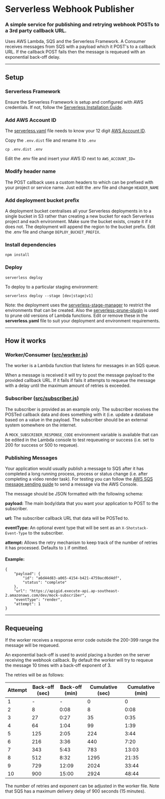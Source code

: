 # Serverless Webhook Publisher

### A simple service for publishing and retrying webhook POSTs to a 3rd party callback URL.

Uses AWS Lambda, SQS and the Serverless Framework. A Consumer receives messages from SQS with a payload which it POST's
to a callback URL. If the callback POST fails then the message is requeued with an exponential back-off delay.

-----

## Setup

### Serverless Framework

Ensure the Serverless Framework is setup and configured with AWS credentials.
If not, follow the [Serverless Installation Guide](https://serverless.com/framework/docs/providers/aws/guide/installation/).

### Add AWS Account ID

The [serverless.yaml](serverless.yaml) file needs to know your 12 digit [AWS Account ID](https://docs.aws.amazon.com/IAM/latest/UserGuide/console_account-alias.html#FindingYourAWSId).

Copy the `.env.dist` file and rename it to `.env`

```
cp .env.dist .env
```

Edit the .env file and insert your AWS ID next to `AWS_ACCOUNT_ID=`

### Modify header name

The POST callback uses a custom headers to which can be prefixed with your project or service name. Just edit the 
.env file and change `HEADER_NAME`

### Add deployment bucket prefix

A deployment bucket centralises all your Serverless deployments in to a single bucket in S3 rather than creating a new
bucket for each Serverless project and each environment. Make sure the bucket exists, create it if it does not. The
deployment will append the region to the bucket prefix. Edit the .env file and change `DEPLOY_BUCKET_PREFIX`.

### Install dependencies

```
npm install
```

### Deploy

```
serverless deploy
```

To deploy to a particular staging environment:

```
serverless deploy --stage [dev|stage|v1]
```

Note: the deployment uses the 
[serverless-stage-manager](https://www.npmjs.com/package/serverless-stage-manager) 
to restrict the environments that can be created. Also the 
[serverless-prune-plugin](https://www.npmjs.com/package/serverless-prune-plugin) 
is used to prune old versions of Lambda functions. Edit or remove these in the 
**serverless.yaml** file to suit your deployment and environment requirements.

-----

## How it works

### Worker/Consumer ([src/worker.js](src/worker.js))

The worker is a Lambda function that listens for messages in an SQS queue.

When a message is received it will try to post the message payload to the provided 
callback URL. If it fails if fails it attempts to requeue the message with a delay 
until the maximum amount of retries is exceeded.

### Subscriber ([src/subscriber.js](src/subscriber.js))

The subscriber is provided as an example only. The subscriber receives the POSTed 
callback data and does something with it (i.e. update a database based on a value 
in the payload. The subscriber should be an external system somewhere on the 
internet.

A `MOCK_SUBSCRIBER_RESPONSE_CODE` environment variable is available that can be 
edited in the Lambda console to test requeueing or success (i.e. set to 200 for
success or 500 to requeue).

### Publishing Messages

Your application would usually publish a message to SQS after it has completed a 
long running process, process or status change (i.e. after completing a video 
render task). For testing you can follow the 
[AWS SQS message sending guide](https://docs.aws.amazon.com/AWSSimpleQueueService/latest/SQSDeveloperGuide/sqs-send-message.html) 
to send a message via the AWS Console.

The message should be JSON formatted with the following schema:

**payload:** The main body/data that you want your application to POST to the subscriber.

**url:** The subscriber callback URL that data will be POSTed to.

**eventType:** An optional event type that will be sent as an `X-Shotstack-Event-Type` to the subscriber.

**attempt:** Allows the retry mechanism to keep track of the number of retries it has processed. Defaults to `1` if omitted.

#### Example:
```
{
    "payload": {
        "id": "a6d44d83-a065-4154-b421-4759acd6d4df",
        "status": "complete"
    },
    "url": "https://apigid.execute-api.ap-southeast-2.amazonaws.com/dev/mock-subscriber",
    "eventType": "render",
    "attempt": 1
}
```

-----

## Requeueing

If the worker receives a response error code outside the 200-399 range the 
message will be requeued.

An exponential back-off is used to avoid placing a burden on the server 
receiving the webhook callback. By default the worker will try to requeue 
the message 10 times with a back-off exponent of 3.

The retries will be as follows:

| Attempt | Back-off (sec) | Back-off (min) | Cumulative (sec) | Cumulative (min)
|---|---|---|---|---
| 1 | - | - | 0 | 0
| 2 | 8 | 0:08 | 8 | 0:08
| 3 | 27 | 0:27 | 35 | 0:35
| 4 | 64 | 1:04 | 99 | 1:39
| 5 | 125 | 2:05 | 224 | 3:44
| 6 | 216 | 3:36 | 440 | 7:20
| 7 | 343 | 5:43 | 783 | 13:03
| 8 | 512 | 8:32 | 1295 | 21:35
| 9 | 729 | 12:09 | 2024 | 33:44
| 10 | 900 | 15:00 | 2924 | 48:44

The number of retries and exponent can be adjusted in the worker file. Note that 
SQS has a maximum delivery delay of 900 seconds (15 minutes).
